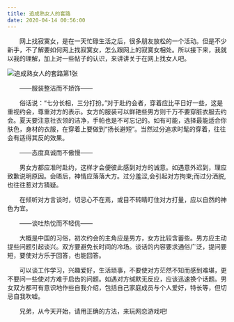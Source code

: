 ```yaml
---
title: 追成熟女人的套路
date: 2020-04-14 00:56:00
---
```




　　网上找寂寞女，是在一天忙碌生活之后，很多朋友放松的一个活动。但是不少新手，不了解要如何网上找寂寞女，怎么跟网上的寂寞女相处。所以接下来，我就以我的理解，加上对一些帖子的认识，来讲讲关于在网上找女人吧。

![追成熟女人的套路第1张](/img/3f887b68acb99115278e9b058fad1cc2.jpg)

　　——服装整洁而不娇饰——

　　俗话说：“七分长相，三分打扮。”对于赴约会者，穿着应比平日好一些，这是重视约会，尊重对方的表示。女方的服装可以鲜艳些男方则千万不要穿脏衣服去约会。夏天要注意社衣领的洁净，手帕也是不可忘记的。如有可能，选择最能适合你肤色，身材的衣服，在穿着上要做到“扬长避短”。当然过分追求时髦的穿着，往往会有适得其反的效果。

　　——态度真诚而不傲慢——

　　男女方都应准时赴约，这样才会便彼此感到对方的诚意。如遇意外迟到，理应致歉说明原因。会晤后，神情应落落大方。过分羞涩,会引起对方拘束;而过分洒脱,也往往惹对方猜疑。

　　在倾听对方言谈时，切忌心不在焉，或目不转睛盯住对方打量，应以自然的神色为宜。

　　——谈吐热忱而不轻佻——

　　大概是中国的习俗，初次约会的主角应是男方，女方比较含蓄些。男方应主动提些问题引起谈兴。双方要避免长时间的冷场。谈话的内容要求通俗广泛，提问要短，要使对方乐于回答，也能回答。

　　可以谈工作学习，兴趣爱好，生活琐事，不要使对方茫然不知而感到难堪，更不要问一些使对方难于启齿的问题。如遇对方缄默无反应，应该迅速换个话题。男女双方都可有意识地作些自我介绍，包括自己家庭成员与个人爱好，特长等，但切忌自我吹嘘。

　　兄弟，从今天开始，请用正确的方法，来玩网恋游戏吧!